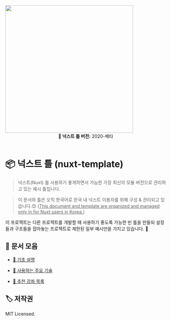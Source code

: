 <img src="https://i.imgur.com/R2wksCG.png" width="400"/>

<br/>

<center><b>📮 넉스트 틀 버전:</b> 2020-베타</center>

<br/>

# 📦 넉스트 틀 (nuxt-template)

> 넉스트(Nuxt) 를 사용하기 좋게하면서 가능한 가장 최신의 모듈 버전으로 관리하고 있는 예시 틀입니다.

> 이 문서와 틀은 오직 한국어로 한국 내 넉스트 이용자를 위해 구성 & 관리되고 있습니다.😊 (<u>This document and template are organized and managed only in for Nuxt users in Korea.</u>)



이 프로젝트는 다른 프로젝트를 개발할 때 사용하기 좋도록 가능한 빈 틀을 만들되 설정들과 구조들을 잡아놓는 프로젝트로 제한된 일부 예시만을 가지고 있습니다. 🤗



## 🥳 문서 모음

- [🤔 기초 설명]()

- [📔 사용하는 주요 기술]()
- [👀 추천 강좌 목록]()





## 🏷 저작권

MIT Licensed.